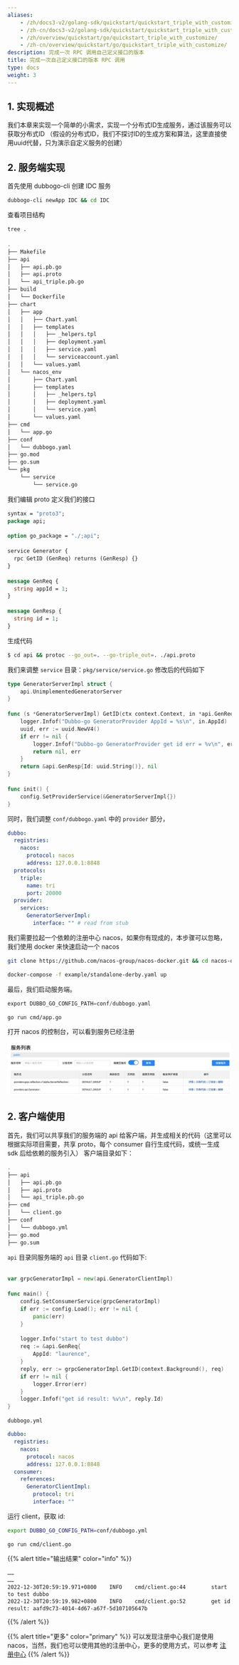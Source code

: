 ```yaml
---
aliases:
    - /zh/docs3-v2/golang-sdk/quickstart/quickstart_triple_with_customize/
    - /zh-cn/docs3-v2/golang-sdk/quickstart/quickstart_triple_with_customize/
    - /zh/overview/quickstart/go/quickstart_triple_with_customize/
    - /zh-cn/overview/quickstart/go/quickstart_triple_with_customize/
description: 完成一次 RPC 调用自己定义接口的版本
title: 完成一次自己定义接口的版本 RPC 调用
type: docs
weight: 3
---
```


## 1. 实现概述
我们本章来实现一个简单的小需求，实现一个分布式ID生成服务，通过该服务可以获取分布式ID
（假设的分布式ID，我们不探讨ID的生成方案和算法，这里直接使用uuid代替，只为演示自定义服务的创建）

## 2. 服务端实现
首先使用 dubbogo-cli 创建 IDC 服务
```bash
dubbogo-cli newApp IDC && cd IDC 
```
查看项目结构
```bash
tree .

.
├── Makefile
├── api
│   ├── api.pb.go
│   ├── api.proto
│   └── api_triple.pb.go
├── build
│   └── Dockerfile
├── chart
│   ├── app
│   │   ├── Chart.yaml
│   │   ├── templates
│   │   │   ├── _helpers.tpl
│   │   │   ├── deployment.yaml
│   │   │   ├── service.yaml
│   │   │   └── serviceaccount.yaml
│   │   └── values.yaml
│   └── nacos_env
│       ├── Chart.yaml
│       ├── templates
│       │   ├── _helpers.tpl
│       │   ├── deployment.yaml
│       │   └── service.yaml
│       └── values.yaml
├── cmd
│   └── app.go
├── conf
│   └── dubbogo.yaml
├── go.mod
├── go.sum
└── pkg
    └── service
        └── service.go

```

我们编辑 proto 定义我们的接口

```protobuf
syntax = "proto3";
package api;

option go_package = "./;api";

service Generator {
  rpc GetID (GenReq) returns (GenResp) {}
}

message GenReq {
  string appId = 1;
}

message GenResp {
  string id = 1;
}
```

生成代码

```bash
$ cd api && protoc --go_out=. --go-triple_out=. ./api.proto
```

我们来调整 `service` 目录：`pkg/service/service.go`
修改后的代码如下

```go
type GeneratorServerImpl struct {
	api.UnimplementedGeneratorServer
}

func (s *GeneratorServerImpl) GetID(ctx context.Context, in *api.GenReq) (*api.GenResp, error) {
	logger.Infof("Dubbo-go GeneratorProvider AppId = %s\n", in.AppId)
	uuid, err := uuid.NewV4()
	if err != nil {
		logger.Infof("Dubbo-go GeneratorProvider get id err = %v\n", err)
		return nil, err
	}
	return &api.GenResp{Id: uuid.String()}, nil
}

func init() {
	config.SetProviderService(&GeneratorServerImpl{})
}
```
同时，我们调整 `conf/dubbogo.yaml` 中的 `provider` 部分，
```yaml
dubbo:
  registries:
    nacos:
      protocol: nacos
      address: 127.0.0.1:8848
  protocols:
    triple:
      name: tri
      port: 20000
  provider:
    services:
      GeneratorServerImpl:
        interface: "" # read from stub
```
我们需要拉起一个依赖的注册中心 nacos，如果你有现成的，本步骤可以忽略，我们使用 docker 来快速启动一个 nacos

```bash
git clone https://github.com/nacos-group/nacos-docker.git && cd nacos-docker
```

```bash
docker-compose -f example/standalone-derby.yaml up
```

最后，我们启动服务端。
```go
export DUBBO_GO_CONFIG_PATH=conf/dubbogo.yaml
```
```
go run cmd/app.go  
```
打开 nacos 的控制台，可以看到服务已经注册

![img](/imgs/docs3-v2/golang-sdk/quickstart/nacos.jpg)


## 2. 客户端使用
首先，我们可以共享我们的服务端的 api 给客户端，并生成相关的代码（这里可以根据实际项目需要，共享 proto，每个 consumer 自行生成代码，或统一生成 sdk 后给依赖的服务引入）
客户端目录如下：
```bash
.
├── api
│   ├── api.pb.go
│   ├── api.proto
│   └── api_triple.pb.go
├── cmd
│   └── client.go
├── conf
│   └── dubbogo.yml
├── go.mod
├── go.sum

```
`api` 目录同服务端的 `api` 目录 `client.go` 代码如下:
```go

var grpcGeneratorImpl = new(api.GeneratorClientImpl)

func main() {
	config.SetConsumerService(grpcGeneratorImpl)
	if err := config.Load(); err != nil {
		panic(err)
	}

	logger.Info("start to test dubbo")
	req := &api.GenReq{
		AppId: "laurence",
	}
	reply, err := grpcGeneratorImpl.GetID(context.Background(), req)
	if err != nil {
		logger.Error(err)
	}
	logger.Infof("get id result: %v\n", reply.Id)
}

```

`dubbogo.yml`
```yaml
dubbo:
  registries:
    nacos:
      protocol: nacos
      address: 127.0.0.1:8848
  consumer:
    references:
      GeneratorClientImpl:
        protocol: tri
        interface: ""
```

运行 client，获取 id:

```bash
export DUBBO_GO_CONFIG_PATH=conf/dubbogo.yml
```
```
go run cmd/client.go
```
{{% alert title="输出结果" color="info" %}}
```shell
……
……
2022-12-30T20:59:19.971+0800    INFO    cmd/client.go:44        start to test dubbo
2022-12-30T20:59:19.982+0800    INFO    cmd/client.go:52        get id result: aafd9c73-4014-4d67-a67f-5d107105647b
```
{{% /alert %}}

{{% alert title="更多" color="primary" %}}
可以发现注册中心我们是使用 nacos，当然，我们也可以使用其他的注册中心，更多的使用方式，可以参考 [注册中心](/zh-cn/overview/mannual/golang-sdk/tutorial/develop/registry/)
{{% /alert %}}
